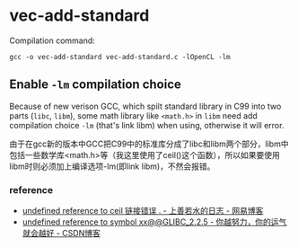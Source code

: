 # vec-add-standard

Compilation command:

```shell
gcc -o vec-add-standard vec-add-standard.c -lOpenCL -lm
```


## Enable `-lm` compilation choice

Because of new verison GCC, which spilt standard library in C99 into two parts (`libc`, `libm`), some math library like `<math.h>` in `libm` need add compilation choice `-lm` (that's link libm) when using, otherwise it will error.

由于在gcc新的版本中GCC把C99中的标准库分成了libc和libm两个部分，libm中包括一些数学库<math.h>等（我这里使用了ceil()这个函数），所以如果要使用libm时则必须加上编译选项-lm(即link libm)，不然会报错。

### reference
* [undefined reference to ceil 链接错误 . - 上善若水的日志 - 网易博客](http://blog.163.com/zsy_19880518/blog/static/18525812720130631537226/)
* [undefined reference to symbol xx@@GLIBC_2.2.5 - 你越努力，你的运气就会越好 - CSDN博客](http://blog.csdn.net/vintionnee/article/details/36004973)

